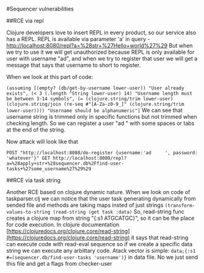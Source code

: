 #Sequencer vulnerabilities

##RCE via repl

Clojure developers love to insert REPL in every product, so our service also has a REPL.
REPL is available via parameter 'a' in query - [http://localhost:8080/repl?a=%28str+%27Hello+world%27%29](http://localhost:8080/repl?a=%28str+%27Hello+world%27%29)
But when we try to use it we will get unauthorized because REPL is only available for user with username "ad", 
and when we try to register that user we will get a message that says that username to short to register.

When we look at this part of code:

`(assuming [(empty? (db/get-by-username lower-user))
                "User already exists",
                (< 3 (.length ^String lower-user) 14)
                "Username length must be between 3-14 symbols",
                (= (clojure.string/trim lower-user)
                   (clojure.string/join (re-seq #"[A-Za-z0-9_]" (clojure.string/trim lower-user))))
                "Username should be alphanumeric"]`
We can see that username string is trimmed only in specific functions but not trimmed when checking length.
So we can register a user "ad    " with some spaces or tabs at the end of the string.

Now attack will look like that

`POST "http://localhost:8080/do-register {username:'ad     ', password: 'whatever'}"
GET http://localhost:8080/repl?a=%28apply+str+%28sequencer.db%2Ffind-user-tasks+%27some_username%27%29%29`

##RCE via task string

Another RCE based on clojure dynamic nature. When we look on code of taskparser.clj 
we can notice that the user task generating dynamically from sended file and methods are taking maps insted 
of just strings
`(transform-values-to-string (read-string (get task :data)`
So, read-string func creates a clojure map from string "{:s1 ATGCATGC}", so it can be the place for code execution.
In clojure documentation [https://clojuredocs.org/clojure.core/read-string](https://clojuredocs.org/clojure.core/read-string) 
it says that read-string can execute code with read-eval sequence so if we create a specific data string we can execute any arbittary code.
Atack vector is simple:
`data;{:s1 #=(sequencer.db/find-user-tasks 'username')}` in data file.
No we just send this file and get a flags from checker-user
